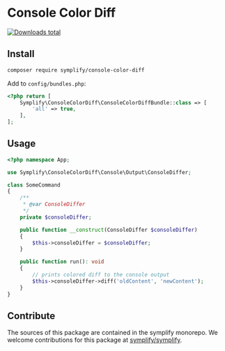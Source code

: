 # Console Color Diff

[![Downloads total](https://img.shields.io/packagist/dt/symplify/console-color-diff.svg?style=flat-square)](https://packagist.org/packages/symplify/console-color-diff/stats)

## Install

```bash
composer require symplify/console-color-diff
```

Add to `config/bundles.php`:

```php
<?php return [
    Symplify\ConsoleColorDiff\ConsoleColorDiffBundle::class => [
        'all' => true,
    ],
];
```

## Usage

```php
<?php namespace App;

use Symplify\ConsoleColorDiff\Console\Output\ConsoleDiffer;

class SomeCommand
{
    /**
     * @var ConsoleDiffer
     */
    private $consoleDiffer;

    public function __construct(ConsoleDiffer $consoleDiffer)
    {
        $this->consoleDiffer = $consoleDiffer;
    }

    public function run(): void
    {
        // prints colored diff to the console output
        $this->consoleDiffer->diff('oldContent', 'newContent');
    }
}
```

## Contribute

The sources of this package are contained in the symplify monorepo. We welcome contributions for this package at [symplify/symplify](https://github.com/symplify/symplify).
